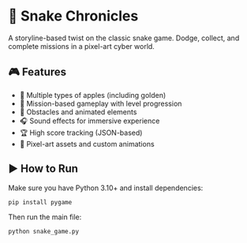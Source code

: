 # 🐍 Snake Chronicles

A storyline-based twist on the classic snake game. Dodge, collect, and complete missions in a pixel-art cyber world.

## 🎮 Features
- 🍎 Multiple types of apples (including golden)
- 🎯 Mission-based gameplay with level progression
- 🧱 Obstacles and animated elements
- 🎧 Sound effects for immersive experience
- 🏆 High score tracking (JSON-based)
- 🎨 Pixel-art assets and custom animations

## ▶️ How to Run
Make sure you have Python 3.10+ and install dependencies:

```bash
pip install pygame
```

Then run the main file:
```bash
python snake_game.py
```
